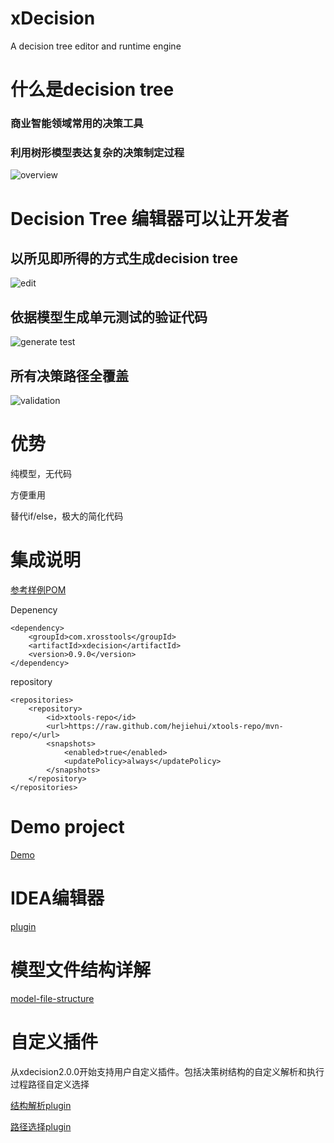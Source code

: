 xDecision
=========

A decision tree editor and runtime engine

# 什么是decision tree
### 商业智能领域常用的决策工具

### 利用树形模型表达复杂的决策制定过程
![overview](https://github.com/hejiehui/xDecision/blob/master/doc/overview.png)

# Decision Tree 编辑器可以让开发者
## 以所见即所得的方式生成decision tree
![edit](https://github.com/hejiehui/xDecision/blob/master/doc/create_decison_factor.png)

## 依据模型生成单元测试的验证代码
![generate test](https://github.com/hejiehui/xDecision/blob/master/doc/generate_unit_test.png)

## 所有决策路径全覆盖
![validation](https://github.com/hejiehui/xDecision/blob/master/doc/run_test.png)

# 优势
纯模型，无代码

方便重用

替代if/else，极大的简化代码

# 集成说明
[参考样例POM](https://github.com/hejiehui/xDecision/blob/master/com.xrosstools.xdecision.sample/pom.xml)

Depenency

	<dependency>
		<groupId>com.xrosstools</groupId>
		<artifactId>xdecision</artifactId>
		<version>0.9.0</version>
	</dependency>

repository

	<repositories>
		<repository>
			<id>xtools-repo</id>
			<url>https://raw.github.com/hejiehui/xtools-repo/mvn-repo/</url>
			<snapshots>
				<enabled>true</enabled>
				<updatePolicy>always</updatePolicy>
			</snapshots>
		</repository>
	</repositories>

# Demo project
[Demo](https://github.com/hejiehui/xDecision/tree/master/com.xrosstools.xdecision.sample)

# IDEA编辑器
[plugin](https://github.com/hejiehui/xDecision/blob/master/com.xrosstools.xdecision.idea.editor/com.xrosstools.xdecision.idea.editor.zip)

# 模型文件结构详解
[model-file-structure](https://github.com/hejiehui/xDecision/wiki/model-file-structure)

# 自定义插件
从xdecision2.0.0开始支持用户自定义插件。包括决策树结构的自定义解析和执行过程路径自定义选择

[结构解析plugin](https://github.com/hejiehui/xDecision/wiki/model-file-structure#parser)

[路径选择plugin](https://github.com/hejiehui/xDecision/wiki/model-file-structure#evaluator)
